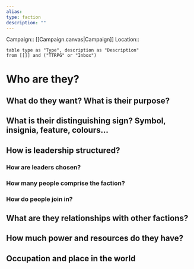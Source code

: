 ```yaml
---
alias: 
type: faction
description: ""
---
```

Campaign:: [[Campaign.canvas|Campaign]]
Location:: 
```dataview
table type as "Type", description as "Description"
from [[]] and ("TTRPG" or "Inbox")
```


# Who are they?


## What do they want? What is their purpose?



## What is their distinguishing sign? Symbol, insignia, feature, colours...



## How is leadership structured?


### How are leaders chosen?



### How many people comprise the faction?



### How do people join in?



## What are they relationships with other factions?



## How much power and resources do they have?


## Occupation and place in the world

